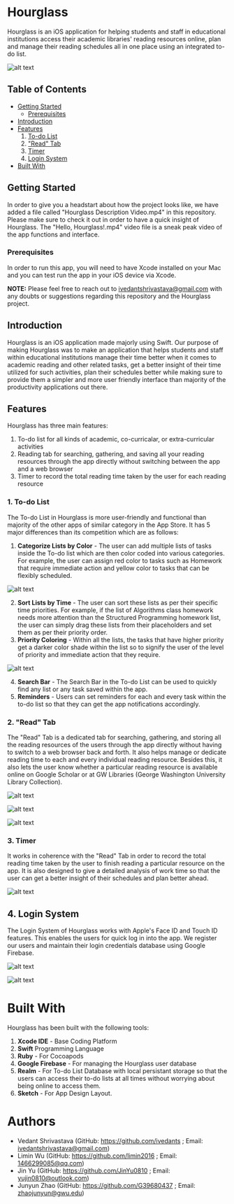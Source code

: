 # Hourglass

Hourglass is an iOS application for helping students and staff in educational institutions access their academic libraries' reading resources online, plan and manage their reading schedules all in one place using an integrated to-do list.

![alt text](https://github.com/ivedants/Hourglass-iOS-Application-for-Reading-Resource-Management/blob/main/Screenshot%20-%201.png?raw=true)

## Table of Contents

- [Getting Started](#getting-started)
  - [Prerequisites](#prerequisites)
- [Introduction](#introduction)
- [Features](#features)
   1. [To-do List](#1-to-do-list)
   2. ["Read" Tab](#2-read-tab)
   3. [Timer](#3-timer)
   4. [Login System](#4-login-system)
- [Built With](#built-with)

## Getting Started

In order to give you a headstart about how the project looks like, we have added a file called "Hourglass Description Video.mp4" in this repository. Please make sure to check it out in order to have a quick insight of Hourglass. The "Hello, Hourglass!.mp4" video file is a sneak peak video of the app functions and interface. 

### Prerequisites

In order to run this app, you will need to have Xcode installed on your Mac and you can test run the app in your iOS device via Xcode. 

**NOTE:** Please feel free to reach out to ivedantshrivastava@gmail.com with any doubts or suggestions regarding this repository and the Hourglass project. 

## Introduction

Hourglass is an iOS application made majorly using Swift. Our purpose of making Hourglass was to make an application that helps students and staff within educational institutions manage their time better when it comes to academic reading and other related tasks, get a better insight of their time utilized for such activities, plan their schedules better while making sure to provide them a simpler and more user friendly interface than majority of the productivity applications out there. 

## Features

Hourglass has three main features:
1. To-do list for all kinds of academic, co-curricalar, or extra-curricular activities
2. Reading tab for searching, gathering, and saving all your reading resources through the app directly without switching between the app and a web browser
3. Timer to record the total reading time taken by the user for each reading resource

### 1. To-do List

The To-do List in Hourglass is more user-friendly and functional than majority of the other apps of similar category in the App Store. It has 5 major differences than its competition which are as follows:
1. **Categorize Lists by Color** - The user can add multiple lists of tasks inside the To-do list which are then color coded into various categories. For example, the user can assign red color to tasks such as Homework that require immediate action and yellow color to tasks that can be flexibly scheduled. 

![alt text](https://github.com/ivedants/Hourglass-iOS-Application-for-Reading-Resource-Management/blob/main/Screenshot%20-%203.png?raw=true)

2. **Sort Lists by Time** - The user can sort these lists as per their specific time priorities. For example, if the list of Algorithms class homework needs more attention than the Structured Programming homework list, the user can simply drag these lists from their placeholders and set them as per their priority order. 
3. **Priority Coloring** - Within all the lists, the tasks that have higher priority get a darker color shade within the list so to signify the user of the level of priority and immediate action that they require. 

![alt text](https://github.com/ivedants/Hourglass-iOS-Application-for-Reading-Resource-Management/blob/main/Screenshot%20-%202.png?raw=true)

4. **Search Bar** - The Search Bar in the To-do List can be used to quickly find any list or any task saved within the app. 
5. **Reminders** - Users can set reminders for each and every task within the to-do list so that they can get the app notifications accordingly. 

 ### 2. "Read" Tab

The "Read" Tab is a dedicated tab for searching, gathering, and storing all the reading resources of the users through the app directly without having to switch to a web browser back and forth. It also helps manage or dedicate reading time to each and every individual reading resource. Besides this, it also lets the user know whether a particular reading resource is available online on Google Scholar or at GW Libraries (George Washington University Library Collection).

![alt text](https://github.com/ivedants/Hourglass-iOS-Application-for-Reading-Resource-Management/blob/main/Screenshot%20-%205.png?raw=true)

![alt text](https://github.com/ivedants/Hourglass-iOS-Application-for-Reading-Resource-Management/blob/main/Screenshot%20-%206.png?raw=true)

![alt text](https://github.com/ivedants/Hourglass-iOS-Application-for-Reading-Resource-Management/blob/main/Screenshot%20-%207.png?raw=true)

### 3. Timer

It works in coherence with the "Read" Tab in order to record the total reading time taken by the user to finish reading a particular resource on the app. It is also designed to give a detailed analysis of work time so that the user can get a better insight of their schedules and plan better ahead. 

![alt text](https://github.com/ivedants/Hourglass-iOS-Application-for-Reading-Resource-Management/blob/main/Screenshot%20-%204.png?raw=true)

## 4. Login System

The Login System of Hourglass works with Apple's Face ID and Touch ID features. This enables the users for quick log in into the app. We register our users and maintain their login credentials database using Google Firebase. 

![alt text](https://github.com/ivedants/Hourglass-iOS-Application-for-Reading-Resource-Management/blob/main/Screenshot%20-%208.png?raw=true)

![alt text](https://github.com/ivedants/Hourglass-iOS-Application-for-Reading-Resource-Management/blob/main/Screenshot%20-%209.png?raw=true)

# Built With

Hourglass has been built with the following tools:
1. **Xcode IDE** - Base Coding Platform
2. **Swift** Programming Language
3. **Ruby** - For Cocoapods
4. **Google Firebase** - For managing the Hourglass user database
5. **Realm** - For To-do List Database with local persistant storage so that the users can access their to-do lists at all times without worrying about being online to access them. 
6. **Sketch** - For App Design Layout. 

# Authors

- Vedant Shrivastava (GitHub: https://github.com/ivedants ; Email: ivedantshrivastava@gmail.com)
- Limin Wu (GitHub: https://github.com/limin2016 ; Email: 1466299085@qq.com)
- Jin Yu (GitHub: https://github.com/JinYu0810 ; Email: yujin0810@outlook.com)
- Junyun Zhao (GitHub: https://github.com/G39680437 ; Email: zhaojunyun@gwu.edu)
